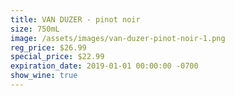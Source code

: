 ```yaml
---
title: VAN DUZER - pinot noir
size: 750mL
image: /assets/images/van-duzer-pinot-noir-1.png
reg_price: $26.99
special_price: $22.99
expiration_date: 2019-01-01 00:00:00 -0700
show_wine: true
---
```


